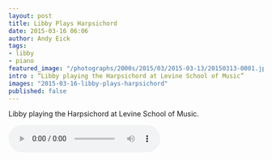 ```yaml
---
layout: post
title: Libby Plays Harpsichord
date: 2015-03-16 06:06
author: Andy Eick
tags:
- libby
- piano
featured_image: "/photographs/2000s/2015/03/2015-03-13/20150313-0001.jpeg"
intro : “Libby playing the Harpsichord at Levine School of Music”
images: "2015-03-16-libby-plays-harpsichord"
published: false
---
```

Libby playing the Harpsichord at Levine School of Music.

<audio controls>
	<source src='{{ site.mediaUrlRoot }}/static/audio/2015/libby-harpsichord.mp3' type="audio/mpeg" >
</audio>
